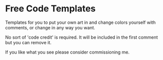 # Free Code Templates

Templates for you to put your own art in and change colors yourself with comments, or change in any way you want. 

No sort of 'code credit' is required. It will be included in the first comment but you can remove it.

If you like what you see please consider commissioning me.

